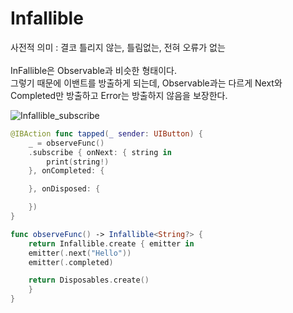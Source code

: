 # Infallible

사전적 의미 : 결코 틀리지 않는, 틀림없는, 전혀 오류가 없는<br/>
<br/>
InFallible은 Observable과 비슷한 형태이다.<br/>
그렇기 때문에 이밴트를 방출하게 되는데, Observable과는 다르게 Next와 Completed만 방출하고 Error는 방출하지 않음을 보장한다.<br/>

![Infallible_subscribe](https://user-images.githubusercontent.com/70322435/219848626-79e65c6c-5832-44ed-bba0-4c8d55a99db6.jpg)


```swift
@IBAction func tapped(_ sender: UIButton) {
    _ = observeFunc()
	.subscribe { onNext: { string in
	    print(string!)
	}, onCompleted: {

	}, onDisposed: {

	})
}

func observeFunc() -> Infallible<String?> {
    return Infallible.create { emitter in
	emitter(.next("Hello"))
	emitter(.completed)

	return Disposables.create()
    }
}
```
